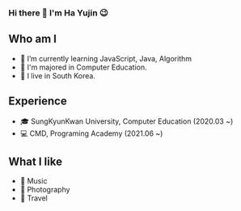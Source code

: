 ### Hi there 👋 I'm Ha Yujin 😉

## Who am I
- 🌱 I’m currently learning JavaScript, Java, Algorithm
- 🏅 I'm majored in Computer Education.
- 🏡 I live in South Korea.

## Experience
- 🎓 SungKyunKwan University, Computer Education (2020.03 ~)
- 💻 CMD, Programing Academy (2021.06 ~)

## What I like
- 🎵 Music
- 📸 Photography
- 🛫 Travel

<!--
**haujinnn/haujinnn** is a ✨ _special_ ✨ repository because its `README.md` (this file) appears on your GitHub profile.

Here are some ideas to get you started:

- 🔭 I’m currently working on ...
- 🌱 I’m currently learning ...
- 👯 I’m looking to collaborate on ...
- 🤔 I’m looking for help with ...
- 💬 Ask me about ...
- 📫 How to reach me: ...
- 😄 Pronouns: ...
- ⚡ Fun fact: ...
-->
